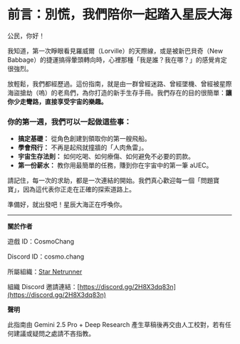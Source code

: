 # 前言：別慌，我們陪你一起踏入星辰大海

公民，你好！

我知道，第一次睜眼看見羅威爾（Lorville）的天際線，或是被新巴貝奇（New Babbage）的捷運搞得暈頭轉向時，心裡那種「我是誰？我在哪？」的感覺肯定很強烈。

放輕鬆，我們都經歷過。這份指南，就是由一群曾經迷路、曾經墜機、曾經被星際海盜搶劫（嗚）的老鳥們，為你打造的新手生存手冊。我們存在的目的很簡單：**讓你少走彎路，直接享受宇宙的樂趣。**

### 你的第一週，我們可以一起做這些事：

- **搞定基礎：** 從角色創建到領取你的第一艘飛船。
- **學會飛行：** 不再是起飛就撞牆的「人肉魚雷」。
- **宇宙生存法則：** 如何吃喝、如何療傷、如何避免不必要的罰款。
- **第一份薪水：** 教你用最簡單的任務，賺到你在宇宙中的第一筆 aUEC。

請記住，每一次的求助，都是一次連結的開始。我們真心歡迎每一個「問題寶寶」，因為這代表你正走在正確的探索道路上。

準備好，就出發吧！星辰大海正在呼喚你。

---

**關於作者**

遊戲 ID：CosmoChang

Discord ID：cosmo.chang

所屬組織：[Star Netrunner](https://robertsspaceindustries.com/en/orgs/SNRO)

組織 Discord 邀請連結：[https://discord.gg/2H8X3dq83n](https://discord.gg/2H8X3dq83n)

**聲明**

此指南由 Gemini 2.5 Pro + Deep Research 產生草稿後再交由人工校對，若有任何建議或疑問之處請不吝指教。
